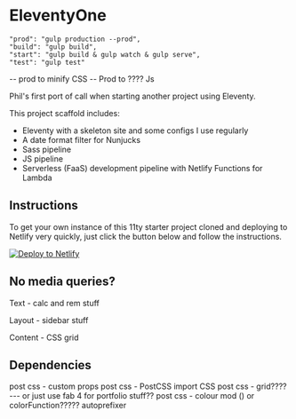 # EleventyOne

    "prod": "gulp production --prod",
    "build": "gulp build",
    "start": "gulp build & gulp watch & gulp serve",
    "test": "gulp test"


-- prod to minify CSS
-- Prod to ???? Js

Phil's first port of call when starting another project using Eleventy.

This project scaffold includes:

- Eleventy with a skeleton site and some configs I use regularly
- A date format filter for Nunjucks
- Sass pipeline
- JS pipeline
- Serverless (FaaS) development pipeline with Netlify Functions for Lambda


## Instructions

To get your own instance of this 11ty starter project cloned and deploying to Netlify very quickly, just click the button below and follow the instructions.

[![Deploy to Netlify](https://www.netlify.com/img/deploy/button.svg)](https://app.netlify.com/start/deploy?repository=https://github.com/philhawksworth/eleventyone)


## No media queries?

Text - calc and rem stuff

Layout - sidebar stuff


Content - CSS grid


## Dependencies

post css - custom props
post css - PostCSS import CSS
post css - grid????   --- or just use fab 4 for portfolio stuff??
post css - colour mod ()  or colorFunction?????
autoprefixer